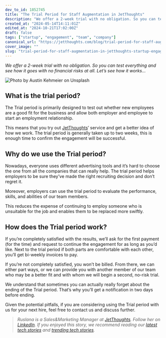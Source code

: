 ```yaml
---
dev_to_id: 1852745
title: "The Trial Period for Staff Augmentation in JetThoughts"
description: "We offer a 2-week trial with no obligation. So you can test everything and see how it goes with no..."
created_at: "2024-05-14T14:11:01Z"
edited_at: "2024-10-21T17:02:00Z"
draft: false
tags: ["startup", "engagement", "team", "company"]
canonical_url: "https://jetthoughts.com/blog/trial-period-for-staff-augmentation-in-jetthoughts-startup-engagement/"
cover_image: ""
slug: "trial-period-for-staff-augmentation-in-jetthoughts-startup-engagement"
---
```

*We offer a 2-week trial with no obligation. So you can test everything and see how it goes with no financial risks at all. Let’s see how it works…*

![Photo by [Austin Kehmeier](https://unsplash.com/@a_kehmeier?utm_source=unsplash&utm_medium=referral&utm_content=creditCopyText) on [Unsplash](https://unsplash.com/s/photos/hands-together?utm_source=unsplash&utm_medium=referral&utm_content=creditCopyText)](https://cdn-images-1.medium.com/max/3200/0*rE9LfjoylMlIDShn)

## What is the trial period?

The Trial period is primarily designed to test out whether new employees are a good fit for the business and allow both employer and employee to start an employment relationship.

This means that you try out [JetThoughts](https://www.jetthoughts.com/)’ service and get a better idea of how we work. The trial period is generally taken up to two weeks, this is enough time to confirm the engagement will be successful.

## Why do we use the Trial period?

Nowadays, everyone uses different advertising tools and it’s hard to choose the one from all the companies that can really help. The trial period helps employers to be sure they’ve made the right recruiting decision and don’t regret it.

Moreover, employers can use the trial period to evaluate the performance, skills, and abilities of our team members.

This reduces the expense of continuing to employ someone who is unsuitable for the job and enables them to be replaced more swiftly.

## How does the Trial period work?

If you’re completely satisfied with the results, we’ll ask for the first payment (for the time) and request to continue the engagement for as long as you’d like. Next to the trial period if both parts are comfortable with each other, you’ll get bi-weekly invoices to pay.

If you’re not completely satisfied, you won’t be billed. From there, we can either part ways, or we can provide you with another member of our team who may be a better fit and with whom we will begin a second, no-risk trial.

We understand that sometimes you can actually really forget about the ending of the Trial period. That’s why you’ll get a notification in two days before ending.

Given the potential pitfalls, if you are considering using the Trial period with us for your next hire, feel free to contact us and discuss further.
>  *Ruslana is a Sales&Marketing Manager at [JetThoughts](https://www.jetthoughts.com/). Follow her on [LinkedIn](https://www.linkedin.com/in/ruslana-brykaliuk-970016135/).*
>  *If you enjoyed this story, we recommend reading our [latest tech stories](https://jtway.co/latest) and [trending tech stories](https://jtway.co/trending).*
